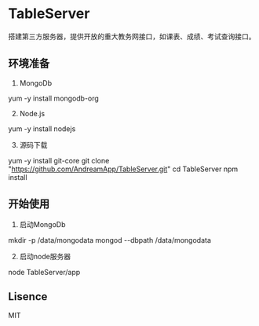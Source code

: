 # TableServer

搭建第三方服务器，提供开放的重大教务网接口，如课表、成绩、考试查询接口。

## 环境准备

1. MongoDb

yum -y install mongodb-org

2. Node.js

yum -y install nodejs

3. 源码下载

yum -y install git-core
git clone "https://github.com/AndreamApp/TableServer.git"
cd TableServer
npm install

## 开始使用

1. 启动MongoDb

mkdir -p /data/mongodata
mongod --dbpath /data/mongodata

2. 启动node服务器

node TableServer/app

## Lisence

MIT

